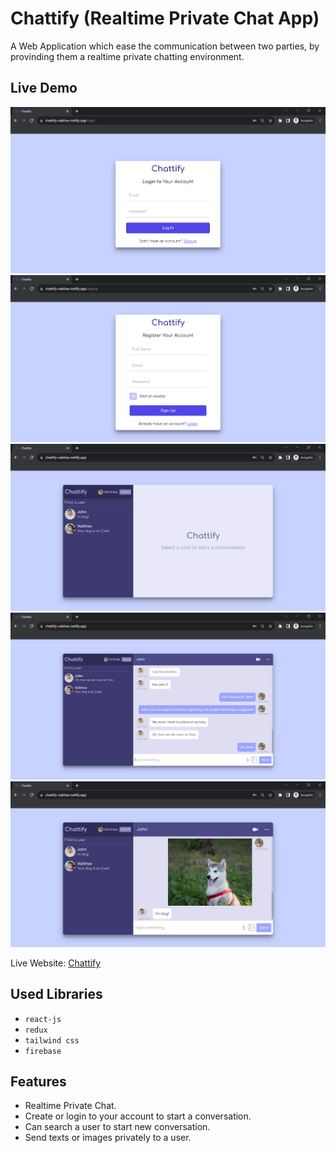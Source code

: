 
# Chattify (Realtime Private Chat App)



A Web Application which ease the communication between two parties, by provinding them a realtime private chatting environment.


## Live Demo

![Screenshot](./src/assets/login.png)
![Screenshot](./src/assets/signup.png)
![Screenshot](./src/assets/home.png)
![Screenshot](./src/assets/chat.png)
![Screenshot](./src/assets/image_msg.png)

Live Website: [Chattify](https://chattify-vaibhav.netlify.app/)



## Used Libraries
- `react-js`
- `redux`
- `tailwind css`
- `firebase`



## Features

- Realtime Private Chat.
- Create or login to your account to start a conversation.
- Can search a user to start new conversation.
- Send texts or images privately to a user.

